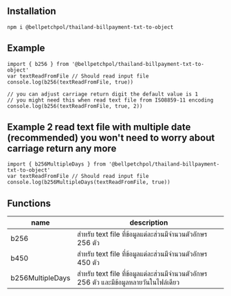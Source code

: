 ## Installation
```
npm i @bellpetchpol/thailand-billpayment-txt-to-object
```

## Example
```
import { b256 } from '@bellpetchpol/thailand-billpayment-txt-to-object'
var textReadFromFile // Should read input file
console.log(b256(textReadFromFile, true))

// you can adjust carriage return digit the default value is 1
// you might need this when read text file from ISO8859-11 encoding
console.log(b256(textReadFromFile, true, 2))
```

## Example 2 read text file with multiple date (recommended) you won't need to worry about carriage return any more
```
import { b256MultipleDays } from '@bellpetchpol/thailand-billpayment-txt-to-object'
var textReadFromFile // Should read input file
console.log(b256MultipleDays(textReadFromFile, true))
```

## Functions
| name  | description |
| ------------- | ------------- |
| b256  | สำหรับ text file ที่ข้อมูลแต่ละส่วนมีจำนวนตัวอักษร 256 ตัว  |
| b450  | สำหรับ text file ที่ข้อมูลแต่ละส่วนมีจำนวนตัวอักษร 450 ตัว  |
| b256MultipleDays  | สำหรับ text file ที่ข้อมูลแต่ละส่วนมีจำนวนตัวอักษร 256 ตัว และมีข้อมูลหลายวันในไฟล์เดียว  |